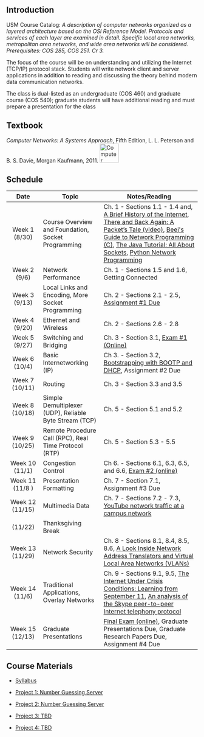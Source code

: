 
## Introduction

USM Course Catalog: *A description of computer networks organized as a layered architecture based on the OSI Reference Model. Protocols and services of each layer are examined in detail. Specific local area networks, metropolitan area networks, and wide area networks will be considered. Prerequisites: COS 285, COS 251. Cr 3.*

The focus of the course will be on understanding and utilizing the Internet (TCP/IP) protocol stack. Students will write network client and server applications in addition to reading and discussing the theory behind modern data communication networks.

The class is dual-listed as an undergraduate (COS 460) and graduate course (COS 540); graduate students will have additional reading and must prepare a presentation for the class

## Textbook

*Computer Networks: A Systems Approach*, Fifth Edition, L. L. Peterson and B. S. Davie, Morgan Kaufmann, 2011.
<img height="50" src="http://images.amazon.com/images/P/0123850592.jpg" alt="Computer Networks Textbook Cover"/>

## Schedule

| Date | Topic | Notes/Reading |
| :---: | ---   | --- | 
| Week&nbsp;1  (8/30)  | Course Overview and Foundation, Socket Programming | Ch. 1 - Sections 1.1 - 1.4 and, [A Brief History of the Internet](http://www.internetsociety.org/internet/what-internet/history-internet/brief-history-internet), [There and Back Again: A Packet’s Tale (video)](http://www.internetsociety.org/internet/what-internet/history-internet/brief-history-internet), [Beej's Guide to Network Programming (C)](http://beej.us/guide/bgnet/), [The Java Tutorial: All About Sockets](https://docs.oracle.com/javase/tutorial/networking/sockets/), [Python Network Programming](http://www.tutorialspoint.com/python/python_networking.htm) |
| Week&nbsp;2  (9/6)   | Network Performance | Ch. 1 - Sections 1.5 and 1.6, Getting Connected |
| Week&nbsp;3  (9/13)  | Local Links and Encoding, More Socket Programming | Ch. 2 - Sections 2.1 - 2.5, [Assignment #1 Due](https://classroom.github.com/a/Uo9BNarY) |
| Week&nbsp;4  (9/20)  | Ethernet and Wireless | Ch. 2 - Sections 2.6 - 2.8 |
| Week&nbsp;5  (9/27)  | Switching and Bridging | Ch. 3 - Section 3.1, [Exam #1 (Online)](https://bb.courses.maine.edu) |
| Week&nbsp;6  (10/4)  | Basic Internetworking (IP) | Ch 3. - Section 3.2, [Bootstrapping with BOOTP and DHCP](https://www.cisco.com/c/en/us/about/press/internet-protocol-journal/back-issues/table-contents-22/dhcp.html), Assignment #2 Due |
| Week&nbsp;7  (10/11) | Routing | Ch. 3 - Section 3.3 and 3.5 |
| Week&nbsp;8  (10/18) | Simple Demultiplexer (UDP), Reliable Byte Stream (TCP) | Ch. 5 - Section 5.1 and 5.2 |
| Week&nbsp;9  (10/25) | Remote Procedure Call (RPC), Real Time Protocol (RTP) | Ch. 5 - Section 5.3 - 5.5 |
| Week&nbsp;10 (11/1)  | Congestion Control | Ch 6. - Sections 6.1, 6.3, 6.5, and 6.6, [Exam #2 (online)](https://bb.courses.maine.edu) |
| Week&nbsp;11 (11/8 ) | Presentation Formatting | Ch. 7 - Section 7.1, Assignment #3 Due |
| Week&nbsp;12 (11/15) | Multimedia Data | Ch. 7 - Sections 7.2 - 7.3, [YouTube network traffic at a campus network](http://gaia.cs.umass.edu/networks/papers/MMCN08-0.2.pdf) |
| (11/22) | Thanksgiving Break | |
| Week&nbsp;13 (11/29) | Network Security | Ch. 8 - Sections 8.1, 8.4, 8.5, 8.6, [A Look Inside Network Address Translators and Virtual Local Area Networks (VLANs)](https://www.cisco.com/c/en/us/about/press/internet-protocol-journal/back-issues/table-contents-29/anatomy.html) |
| Week&nbsp;14 (11/6) | Traditional Applications, Overlay Networks | Ch. 9 - Sections 9.1, 9.5, [The Internet Under Crisis Conditions: Learning from September 11](https://www.nap.edu/read/10569/chapter/1), [An analysis of the Skype peer-to-peer Internet telephony protocol](http://www1.cs.columbia.edu/~salman/publications/skype1_4.pdf)
| Week&nbsp;15 (12/13) | Graduate Presentations | [Final Exam (online)](https://bb.courses.maine.edu), Graduate Presentations Due, Graduate Research Papers Due, Assignment #4 Due |

## Course Materials

* [Syllabus](syllabus.html)

* [Project 1: Number Guessing Server]()
* [Project 2: Number Guessing Server]()
* [Project 3: TBD]()
* [Project 4: TBD]()
